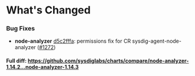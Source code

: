 # What's Changed

### Bug Fixes
- **node-analyzer** [d5c2fffa](https://github.com/sysdiglabs/charts/commit/d5c2fffa9e9223ee6aea451f1ecdcee7610f02b8): permissions fix for CR sysdig-agent-node-analyzer ([#1272](https://github.com/sysdiglabs/charts/issues/1272))
#### Full diff: https://github.com/sysdiglabs/charts/compare/node-analyzer-1.14.2...node-analyzer-1.14.3
